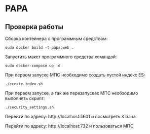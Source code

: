 # PAPA

## Проверка работы

Сборка контейнера с программным средством:
```
sudo docker build -t papa:web .
```

Запустить макет программного средства командой:
```
sudo docker-compose up -d
```

При первом запуске МПС необходимо создать пустой индекс ES:
```
./create_index.sh
```

При первом запуске, а так же перезапусках МПС необходимо выполнять скрипт:
```
./security_settings.sh
```

Перейти по адресу: http://localhost:5601 и посмотреть Kibana

Перейти по адресу: http://localhost:732 и пользоваться МПС
